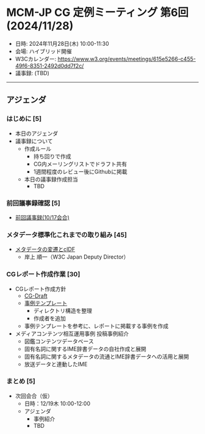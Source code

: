 # MCM-JP CG 定例ミーティング 第6回 (2024/11/28)

- 日時: 2024年11月28日(木) 10:00-11:30
- 会場: ハイブリッド開催
- W3Cカレンダー: https://www.w3.org/events/meetings/615e5266-c455-49f6-8351-2492d0dd7f2c/
- 議事録: (TBD)
  
---
## アジェンダ

### はじめに [5]
- 本日のアジェンダ
- 議事録について
  - 作成ルール
    - 持ち回りで作成
    - CG内メーリングリストでドラフト共有
    - 1週間程度のレビュー後にGithubに掲載
  - 本日の議事録作成担当
     - TBD

### 前回議事録確認 [5]
  - [前回議事録(10/17会合)](../2024-10-17/minutes.md)
  
### メタデータ標準化これまでの取り組み [45]
  - [メタデータの変遷とcIDF](20241128MCM-JP_CG_kishigami.pdf) 
    - 岸上 順一（W3C Japan Deputy Director）
  
### CGレポート作成作業 [30]
  - CGレポート作成方針
    - [CG-Draft](https://w3c-cg.github.io/mcm-jp/reports/cg-report.html)
    - [事例テンプレート](../../reports/use-cases/template/use-case.md)
      - ディレクトリ構造を整理
      - 作成者を追加
    - 事例テンプレートを参考に、レポートに掲載する事例を作成
  - メディアコンテンツ相互運用事例 投稿事例紹介
    - 図鑑コンテンツデータベース
    - 固有名詞に関するIME辞書データの自社作成と展開
    - 固有名詞に関するメタデータの流通とIME辞書データへの活用と展開
    - 放送データと連動したIME

### まとめ [5]
- 次回会合（仮）
  - 日時：12/19木 10:00-12:00
  - アジェンダ
    - 事例紹介
    - TBD

